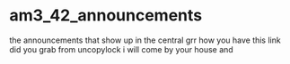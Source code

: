 # am3_42_announcements
the announcements that show up in the central grr how you have this link did you grab from uncopylock i will come by your house and
